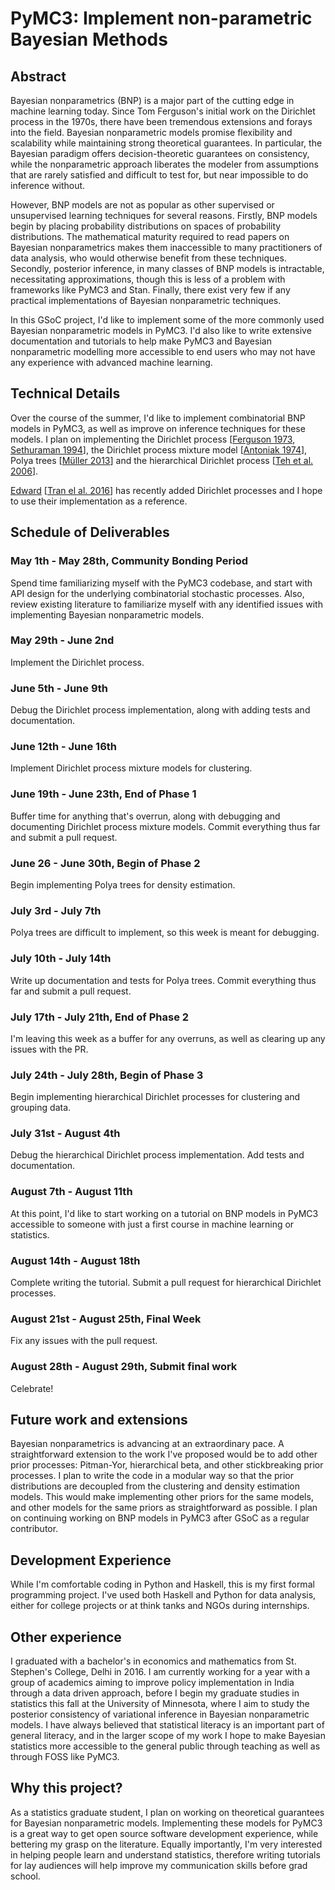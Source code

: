 # PyMC3: Implement non-parametric Bayesian Methods #

## Abstract ##

Bayesian nonparametrics (BNP) is a major part of the cutting edge in machine learning today. Since Tom Ferguson's initial work on the  Dirichlet process in the 1970s, there have been tremendous extensions and forays into the field. Bayesian nonparametric models promise flexibility and scalability while maintaining strong theoretical guarantees. In particular, the Bayesian paradigm offers decision-theoretic guarantees on consistency, while the nonparametric approach liberates the modeler from assumptions that are rarely satisfied and difficult to test for, but near impossible to do inference without.

However, BNP models are not as popular as other supervised or unsupervised learning techniques for several reasons. Firstly, BNP models begin by placing probability distributions on spaces of probability distributions. The mathematical maturity required to read papers on Bayesian nonparametrics makes them inaccessible to many practitioners of data analysis, who would otherwise benefit from these techniques. Secondly, posterior inference, in many classes of BNP models is intractable, necessitating approximations, though this is less of a problem with frameworks like PyMC3 and Stan. Finally, there exist very few if any practical implementations of Bayesian nonparametric techniques.

In this GSoC project, I'd like to implement some of the more commonly used Bayesian nonparametric models in PyMC3. I'd also like to write extensive documentation and tutorials to help make PyMC3 and Bayesian nonparametric modelling more accessible to end users who may not have any experience with advanced machine learning.

## Technical Details ##

Over the course of the summer, I'd like to implement combinatorial BNP models in PyMC3, as well as improve on inference techniques for these models. I plan on implementing the Dirichlet process \[[Ferguson 1973](https://projecteuclid.org/euclid.aos/1176342360), [Sethuraman 1994](http://www3.stat.sinica.edu.tw/statistica/oldpdf/A4n216.pdf)\], the Dirichlet process mixture model \[[Antoniak 1974](https://projecteuclid.org/euclid.aos/1176342871)\], Polya trees \[[Müller 2013](https://projecteuclid.org/download/pdfview_1/euclid.cbms/1362163749)\] and the hierarchical Dirichlet process \[[Teh et al. 2006](https://www.stats.ox.ac.uk/~teh/research/npbayes/jasa2006.pdf)\].

[Edward](https://github.com/blei-lab/edward) \[[Tran el al. 2016](https://arxiv.org/abs/1610.09787)\] has recently added Dirichlet processes and I hope to use their implementation as a reference.

## Schedule of Deliverables

### May 1th - May 28th, **Community Bonding Period**

Spend time familiarizing myself with the PyMC3 codebase, and start with API design for the underlying combinatorial stochastic processes. Also, review existing literature to familiarize myself with any identified issues with implementing Bayesian nonparametric models.

### May 29th - June 2nd
Implement the Dirichlet process.

### June 5th - June 9th 
Debug the Dirichlet process implementation, along with adding tests and documentation.

### June 12th - June 16th
Implement Dirichlet process mixture models for clustering.

### June 19th - June 23th, **End of Phase 1**
Buffer time for anything that's overrun, along with debugging and documenting Dirichlet process mixture models. Commit everything thus far and submit a pull request.

### June 26 - June 30th, **Begin of Phase 2**
Begin implementing Polya trees for density estimation.

### July 3rd - July 7th
Polya trees are difficult to implement, so this week is meant for debugging.

### July 10th - July 14th
Write up documentation and tests for Polya trees. Commit everything thus far and submit a pull request.

### July 17th - July 21th, **End of Phase 2**
I'm leaving this week as a buffer for any overruns, as well as clearing up any issues with the PR.

### July 24th - July 28th, **Begin of Phase 3**
Begin implementing hierarchical Dirichlet processes for clustering and grouping data.

### July 31st - August 4th
Debug the hierarchical Dirichlet process implementation. Add tests and documentation.

### August 7th - August 11th
At this point, I'd like to start working on a tutorial on BNP models in PyMC3 accessible to someone with just a first course in machine learning or statistics.

### August 14th - August 18th
Complete writing the tutorial. Submit a pull request for hierarchical Dirichlet processes.

### August 21st - August 25th, **Final Week**
Fix any issues with the pull request.

### August 28th - August 29th, **Submit final work**
Celebrate!

## Future work and extensions
Bayesian nonparametrics is advancing at an extraordinary pace. A straightforward extension to the work I've proposed would be to add other prior processes: Pitman-Yor, hierarchical beta, and other stickbreaking prior processes. I plan to write the code in a modular way so that the prior distributions are decoupled from the clustering and density estimation models. This would make implementing other priors for the same models, and other models for the same priors as straightforward as possible. I plan on continuing working on BNP models in PyMC3 after GSoC as a regular contributor.

## Development Experience
While I'm comfortable coding in Python and Haskell, this is my first formal programming project. I've used both Haskell and Python for data analysis, either for college projects or at think tanks and NGOs during internships.

## Other experience
I graduated with a bachelor's in economics and mathematics from St. Stephen's College, Delhi in 2016. I am currently working for a year with a group of academics aiming to improve policy implementation in India through a data driven approach, before I begin my graduate studies in statistics this fall at the University of Minnesota, where I aim to study the posterior consistency of variational inference in Bayesian nonparametric models. I have always believed that statistical literacy is an important part of general literacy, and in the larger scope of my work I hope to make Bayesian statistics more accessible to the general public through teaching as well as through FOSS like PyMC3.

## Why this project?
As a statistics graduate student, I plan on working on theoretical guarantees for Bayesian nonparametric models. Implementing these models for PyMC3 is a great way to get open source software development experience, while bettering my grasp on the literature. Equally importantly, I'm very interested in helping people learn and understand statistics, therefore writing tutorials for lay audiences will help improve my communication skills before grad school.
